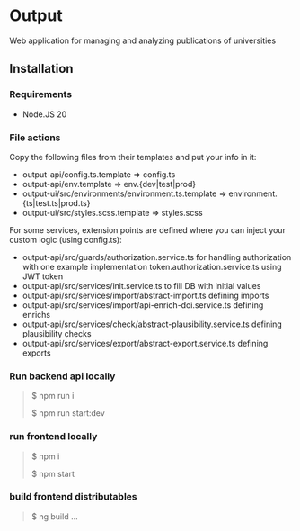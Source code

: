 # Output

Web application for managing and analyzing publications of universities

## Installation
### Requirements
- Node.JS 20

### File actions
Copy the following files from their templates and put your info in it:
- output-api/config.ts.template => config.ts
- output-api/env.template => env.{dev|test|prod}
- output-ui/src/environments/environment.ts.template => environment.{ts|test.ts|prod.ts}
- output-ui/src/styles.scss.template => styles.scss 

For some services, extension points are defined where you can inject your custom logic (using config.ts):
- output-api/src/guards/authorization.service.ts for handling authorization with one example implementation token.authorization.service.ts using JWT token
- output-api/src/services/init.service.ts to fill DB with initial values
- output-api/src/services/import/abstract-import.ts defining imports 
- output-api/src/services/import/api-enrich-doi.service.ts defining enrichs 
- output-api/src/services/check/abstract-plausibility.service.ts defining plausibility checks
- output-api/src/services/export/abstract-export.service.ts defining exports

### Run backend api locally
> $ npm run i
> 
> $ npm run start:dev

### run frontend locally
> $ npm i
> 
> $ npm start

### build frontend distributables
> $ ng build ...
